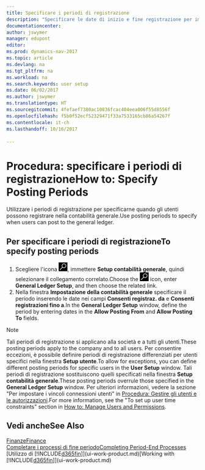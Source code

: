```yaml
---
title: Specificare i periodi di registrazione
description: "Specificare le date di inizio e fine registrazione per impostare quando gli utenti possono registrare nella contabilità generale."
documentationcenter: 
author: jswymer
manager: edupont
editor: 
ms.prod: dynamics-nav-2017
ms.topic: article
ms.devlang: na
ms.tgt_pltfrm: na
ms.workload: na
ms.search.keywords: user setup
ms.date: 06/02/2017
ms.author: jswymer
ms.translationtype: HT
ms.sourcegitcommit: 4fefaef7380ac10836fcac404eea006f55d8556f
ms.openlocfilehash: f5b0f52ecf52329471f33a7533165cb86a54267f
ms.contentlocale: it-ch
ms.lasthandoff: 10/16/2017

---
```

# <a name="how-to-specify-posting-periods"></a><span data-ttu-id="61cd0-103">Procedura: specificare i periodi di registrazione</span><span class="sxs-lookup"><span data-stu-id="61cd0-103">How to: Specify Posting Periods</span></span>
<span data-ttu-id="61cd0-104">Utilizzare i periodi di registrazione per specificarne quando gli utenti possono registrare nella contabilità generale.</span><span class="sxs-lookup"><span data-stu-id="61cd0-104">Use posting periods to specify when users can post to the general ledger.</span></span>  

## <a name="to-specify-posting-periods"></a><span data-ttu-id="61cd0-105">Per specificare i periodi di registrazione</span><span class="sxs-lookup"><span data-stu-id="61cd0-105">To specify posting periods</span></span>
1. <span data-ttu-id="61cd0-106">Scegliere l'icona ![Cerca pagina o report](media/ui-search/search_small.png "Cerca pagina o report"), immettere **Setup contabilità generale**, quindi selezionare il collegamento correlato.</span><span class="sxs-lookup"><span data-stu-id="61cd0-106">Choose the ![Search for Page or Report](media/ui-search/search_small.png "Search for Page or Report icon") icon, enter **General Ledger Setup**, and then choose the related link.</span></span>  
2. <span data-ttu-id="61cd0-107">Nella finestra **Impostazione della contabilità generale** specificare il periodo inserendo le date nei campi **Consenti registraz. da** e **Consenti registrazioni fino a**.</span><span class="sxs-lookup"><span data-stu-id="61cd0-107">In the **General Ledger Setup** window, define the period by entering dates in the **Allow Posting From** and **Allow Posting To** fields.</span></span>  

> [!NOTE]  
>   <span data-ttu-id="61cd0-108">Tali periodi di registrazione si applicano alla società e a tutti gli utenti.</span><span class="sxs-lookup"><span data-stu-id="61cd0-108">These posting periods apply to the company and to all users.</span></span> <span data-ttu-id="61cd0-109">Per consentire eccezioni, è possibile definire periodi di registrazione differenziati per utenti specifici nella finestra **Setup utente**.</span><span class="sxs-lookup"><span data-stu-id="61cd0-109">To allow for exceptions, you can define different posting periods for specific users in the **User Setup** window.</span></span> <span data-ttu-id="61cd0-110">Tali periodi di registrazione sostituiscono quelli specificati nella finestra **Setup contabilità generale**.</span><span class="sxs-lookup"><span data-stu-id="61cd0-110">These posting periods overrule those specified in the **General Ledger Setup** window.</span></span> <span data-ttu-id="61cd0-111">Per ulteriori informazioni, vedere la sezione "Per impostare i vincoli connessioni utenti" in [Procedura: Gestire gli utenti e le autorizzazioni](ui-how-users-permissions.md).</span><span class="sxs-lookup"><span data-stu-id="61cd0-111">For more information, see the "To set up user time constraints" section in [How to: Manage Users and Permissions](ui-how-users-permissions.md).</span></span>

## <a name="see-also"></a><span data-ttu-id="61cd0-112">Vedi anche</span><span class="sxs-lookup"><span data-stu-id="61cd0-112">See Also</span></span>
[<span data-ttu-id="61cd0-113">Finanze</span><span class="sxs-lookup"><span data-stu-id="61cd0-113">Finance</span></span>](finance.md)  
[<span data-ttu-id="61cd0-114">Completare i processi di fine periodo</span><span class="sxs-lookup"><span data-stu-id="61cd0-114">Completing Period-End Processes</span></span>](year-how-complete-period-end-processes.md)  
<span data-ttu-id="61cd0-115">[Utilizzo di [!INCLUDE[d365fin](includes/d365fin_md.md)]](ui-work-product.md)</span><span class="sxs-lookup"><span data-stu-id="61cd0-115">[Working with [!INCLUDE[d365fin](includes/d365fin_md.md)]](ui-work-product.md)</span></span>

